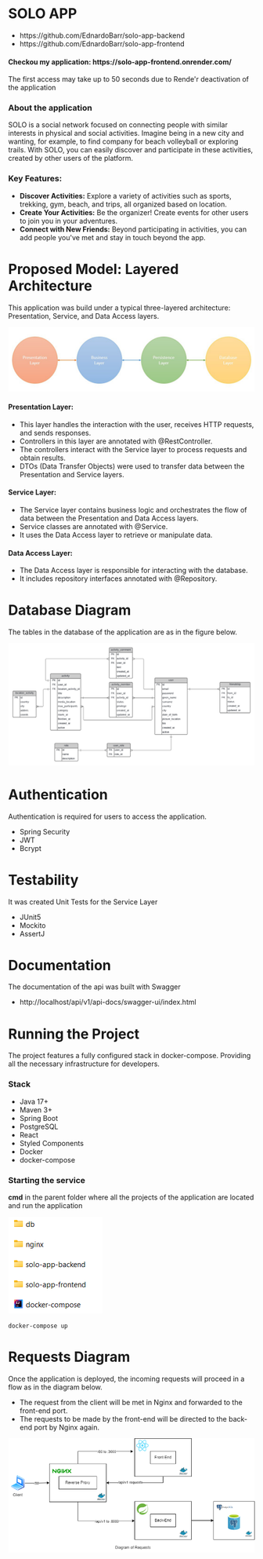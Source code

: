 <h1>SOLO APP</h1>
<ul>
    <li>https://github.com/EdnardoBarr/solo-app-backend</li>
    <li>https://github.com/EdnardoBarr/solo-app-frontend</li>
</ul>
<h4>Checkou my application: https://solo-app-frontend.onrender.com/</h4>
<p>The first access may take up to 50 seconds due to Rende'r deactivation of the application</p>
<h3>About the application</h3>
<p>SOLO is a social network focused on connecting people with similar interests in physical and social activities. Imagine being in a new city and wanting, for example, to find company for beach volleyball or exploring trails. With SOLO, you can easily discover and participate in these activities, created by other users of the platform.</p>

<h3>Key Features:</h3>
    <ul>
        <li><strong>Discover Activities:</strong> Explore a variety of activities such as sports, trekking, gym, beach, and trips, all organized based on location.</li>
        <li><strong>Create Your Activities:</strong> Be the organizer! Create events for other users to join you in your adventures.</li>
        <li><strong>Connect with New Friends:</strong> Beyond participating in activities, you can add people you've met and stay in touch beyond the app.</li>
    </ul>

<h1>Proposed Model: Layered Architecture</h1>
<p>This application was build under a typical three-layered architecture: Presentation, Service, and Data Access layers.</p>

![Texto Alternativo](https://github.com/EdnardoBarr/solo-app/blob/master/layered.jpg)

<h4>Presentation Layer:</h4>
<ul>
  <li>This layer handles the interaction with the user, receives HTTP requests, and sends responses.</li>
  <li>Controllers in this layer are annotated with @RestController.</li>
  <li>The controllers interact with the Service layer to process requests and obtain results.</li>
  <li>DTOs (Data Transfer Objects) were used to transfer data between the Presentation and Service layers.</li>
</ul>

<h4>Service Layer:</h4>
<ul>
  <li>The Service layer contains business logic and orchestrates the flow of data between the Presentation and Data Access layers.</li>
  <li>Service classes are annotated with @Service.</li>
  <li>It uses the Data Access layer to retrieve or manipulate data.</li>
</ul>

<h4>Data Access Layer:</h4>
<ul>
  <li>The Data Access layer is responsible for interacting with the database.</li>
  <li>It includes repository interfaces annotated with @Repository.</li>
</ul>

<h1>Database Diagram</h1>
<p>The tables in the database of the application are as in the figure below.
  
![Texto Alternativo](https://github.com/EdnardoBarr/solo-app/blob/master/relations-database.png)

<h1>Authentication</h1>
<p>Authentication is required for users to access the application.</p>
<ul>
  <li>Spring Security</li>
  <li>JWT</li>
  <li>Bcrypt</li>
</ul>

<h1>Testability</h1>
<p>It was created Unit Tests for the Service Layer</p>
<ul>
  <li>JUnit5</li>
  <li>Mockito</li>
  <li>AssertJ</li>
</ul>

<h1>Documentation</h1>
<p>The documentation of the api was built with Swagger</p>
<ul>
  <li>http://localhost/api/v1/api-docs/swagger-ui/index.html</li>
</ul>

<h1>Running the Project</h1>
<p>The project features a fully configured stack in docker-compose. Providing all the necessary infrastructure for developers.</p>

<h3>Stack</h3>
<ul>
  <li>Java 17+</li>
  <li>Maven 3+</li>
  <li>Spring Boot</li>
  <li>PostgreSQL</li>
  <li>React</li>
  <li>Styled Components</li>
  <li>Docker</li>
  <li>docker-compose</li>
</ul>

<h3>Starting the service</h3>
<p><strong>cmd</strong> in the parent folder where all the projects of the application are located and run the application</p>

![Texto Alternativo](https://github.com/EdnardoBarr/solo-app/blob/master/directory.png)

```
docker-compose up
```

<h1>Requests Diagram</h1>
<p>Once the application is deployed, the incoming requests will proceed in a flow as in the diagram below.</p>
<ul>
    <li>The request from the client will be met in Nginx and forwarded to the front-end port.</li>
    <li>The requests to be made by the front-end will be directed to the back-end port by Nginx again.</li>
</ul>

![Texto Alternativo](https://github.com/EdnardoBarr/solo-app/blob/master/requests-diagram.png)

